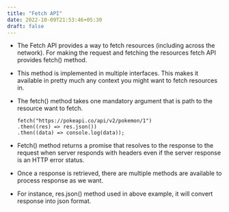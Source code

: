 ```yaml
---
title: "Fetch API"
date: 2022-10-09T21:53:46+05:30
draft: false
---
```


- The Fetch API provides a way to fetch resources (including across the network). For making the request and fetching the resources fetch API provides fetch() method. 
- This method is implemented in multiple interfaces. This makes it available in pretty much any context you might want to fetch resources in.
- The fetch() method takes one mandatory argument that is path to the resource want to fetch.


  ```JS 
  fetch("https://pokeapi.co/api/v2/pokemon/1")
  .then((res) => res.json())
  .then((data) => console.log(data));
  ```

- Fetch() method returns a promise that resolves to the response to the request when server responds with headers even if the server response is an HTTP error status.
- Once a response is retrieved, there are multiple methods are available to process response as we want.
- For instance, res.json() method used in above example, it will convert response into json format.